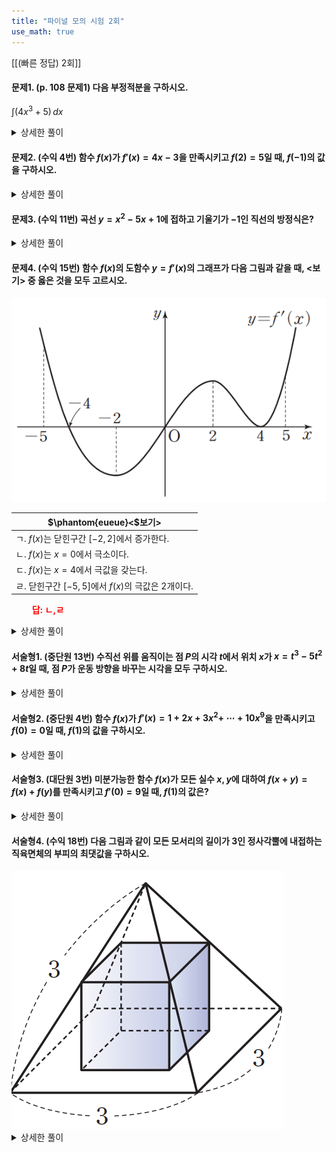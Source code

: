```yaml
---
title: "파이널 모의 시험 2회"
use_math: true
---
```


[[(빠른 정답) 2회]]

#### 문제1. (p. 108 문제1) 다음 부정적분을 구하시오.

$\displaystyle\int(4 x^3+5)\,dx$

<details> 
  <summary>상세한 풀이</summary> 
   <p><img src="/assets/Pasted image 20231126194259.png"/></p>
 </details>

#### 문제2. (수익 4번) 함수 $f(x)$가 $f'(x)=4x-3$을 만족시키고 $f(2)=5$일 때, $f(-1)$의 값을 구하시오.

<details> 
  <summary>상세한 풀이</summary> 
   <p><img src="/assets/Pasted image 20231126194314.png"/></p>
 </details>


#### 문제3. (수익 11번) 곡선 $y=x^2-5x+1$에 접하고 기울기가 $-1$인 직선의 방정식은?


<details> 
  <summary>상세한 풀이</summary> 
   <p><img src="/assets/Pasted image 20231126194328.png"/></p>
 </details>

#### 문제4. (수익 15번) 함수 $f(x)$의 도함수 $y=f'(x)$의 그래프가 다음 그림과 같을 때, $<$보기$>$ 중 옳은 것을 모두 고르시오.

<img src="/assets/Pasted image 20231122193353.png"/>

|$\phantom{eueue}<$보기$>$|
|---|
|ㄱ. $f(x)$는 닫힌구간 $[-2, 2]$에서 증가한다.|
|ㄴ. $f(x)$는 $x=0$에서 극소이다.|
|ㄷ. $f(x)$는 $x=4$에서 극값을 갖는다.|
|ㄹ. 닫힌구간 $[-5, 5]$에서 $f(x)$의 극값은 2개이다.|

**<span style="color: red;">$\qquad$답: ㄴ,ㄹ</span>**

<details> 
  <summary>상세한 풀이</summary> 
   <p><img src="/assets/Pasted image 20231126194342.png"/></p>
 </details>

#### 서술형1. (중단원 13번) 수직선 위를 움직이는 점 $P$의 시각 $t$에서 위치 $x$가 $x=t^3-5t^2+8t$일 때, 점 $P$가 운동 방향을 바꾸는 시각을 모두 구하시오.

<details> 
  <summary>상세한 풀이</summary> 
   <p><img src="/assets/Pasted image 20231126194400.png"/></p>
 </details>

#### 서술형2. (중단원 4번) 함수 $f(x)$가 $f'(x)=1+2x+3x^2+$ $\cdots+10x^9$을 만족시키고 $f(0)=0$일 때, $f(1)$의 값을 구하시오.

<details> 
  <summary>상세한 풀이</summary> 
   <p><img src="/assets/Pasted image 20231126194414.png"/></p>
 </details>

#### 서술형3. (대단원 3번) 미분가능한 함수 $f(x)$가 모든 실수 $x, y$에 대하여 $f(x+y)=f(x)+f(y)$를 만족시키고 $f'(0)=9$일 때, $f(1)$의 값은?

<details> 
  <summary>상세한 풀이</summary> 
   <p><img src="/assets/Pasted image 20231126194426.png"/></p>
 </details>

#### 서술형4. (수익 18번) 다음 그림과 같이 모든 모서리의 길이가 $3$인 정사각뿔에 내접하는 직육면체의 부피의 최댓값을 구하시오.

<img src="/assets/Pasted image 20231122193740.png"/>

<details> 
  <summary>상세한 풀이</summary> 
   <p><img src="/assets/Pasted image 20231126194442.png"/></p>
 </details>
